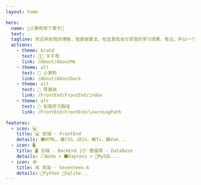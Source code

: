 ```yaml
---
layout: home

hero:
  name: 🐤小黄鸭举个栗子🌰
  text: 
  tagline: 欢迎来到我的博客，我是谢夏戈。在这里我会分享我的学习成果、笔记。并以一个初学者的角度去描述我学到的知识，你听过【程序员与小黄鸭】的故事吗？！
  actions:
    - theme: brand
      text: 👨‍💻 关于我
      link: /About/AboutMe
    - theme: alt
      text: 🐤 小黄鸭
      link: /About/AboutDuck
    - theme: alt
      text: 🥚 零基础
      link: /FrontEnd/FrontEnd/index
    - theme: alt
      text: 📖 前端学习路径
      link: /FrontEnd/FrontEnd/LearningPath

features:
  - icon: 💻
    title: 💻 前端 - FrontEnd
    details: 🟧HTML、🟥CSS、🟨Js、🟦Ts、🟩Vue...
  - icon: 🖥️
    title: 🖥️ 后端 - BackEnd |📦 数据库 - DataBase 
    details: ⬜Node + ⬛Express + 🐬MySQL...
  - icon: 🕸️
    title: 🕸️ 爬虫 - Seventeen-A 
    details: 🐍Python 🍃Sqlite...
---
```

